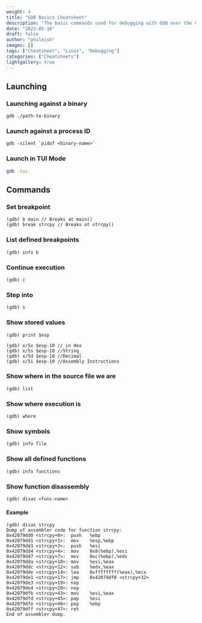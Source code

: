 ```yaml
---
weight: 4
title: "GDB Basics Cheatsheet"
description: "The basic commands used for debugging with GDB over the Commandline"
date: "2023-05-16"
draft: false
author: "philmish"
images: []
tags: ["Cheatsheet", "Linux", "Debugging"]
categories: ["Cheatsheets"]
lightgallery: true
---
```


## Launching

### Launching against a binary
```shell
gdb ./path-to-binary
```

### Launch against a process ID
```
gdb -silent `pidof <binary-name>`
```

### Launch in TUI Mode
```bash
gdb -tui
```

## Commands

### Set breakpoint
```text
(gdb) b main // Breaks at main()
(gdb) break strcpy // Breaks at strcpy()
```

### List defined breakpoints
```text
(gdb) info b
```

### Continue execution
```text
(gdb) c
```

### Step into
```text
(gdb) s
```

### Show stored values
```text
(gdb) print $esp

(gdb) x/5x $esp-10 // in Hex
(gdb) x/5s $esp-10 //String
(gdb) x/5d $esp-10 //Decimal
(gdb) x/5i $esp-10 //Assembly Instructions
```

### Show where in the source file we are
```text
(gdb) list
```

### Show where execution is
```text
(gdb) where
```

### Show symbols
```text
(gdb) info file
```

### Show all defined functions
```text
(gdb) info functions
```

### Show function disassembly
```text
(gdb) disas <func-name>
```
#### Example
```text
(gdb) disas strcpy
Dump of assembler code for function strcpy:
0x42079dd0 <strcpy+0>:  push   %ebp
0x42079dd1 <strcpy+1>:  mov    %esp,%ebp
0x42079dd3 <strcpy+3>:  push   %esi
0x42079dd4 <strcpy+4>:  mov    0x8(%ebp),%esi
0x42079dd7 <strcpy+7>:  mov    0xc(%ebp),%edx
0x42079dda <strcpy+10>: mov    %esi,%eax
0x42079ddc <strcpy+12>: sub    %edx,%eax
0x42079dde <strcpy+14>: lea    0xffffffff(%eax),%ecx
0x42079de1 <strcpy+17>: jmp    0x42079df0 <strcpy+32>
0x42079de3 <strcpy+19>: nop
0x42079de4 <strcpy+20>: nop
0x42079dfb <strcpy+43>: mov    %esi,%eax
0x42079dfd <strcpy+45>: pop    %esi
0x42079dfe <strcpy+46>: pop    %ebp
0x42079dff <strcpy+47>: ret
End of assembler dump.
```
